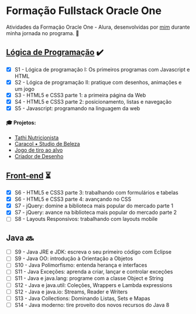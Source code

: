 # Formação Fullstack Oracle One

Atividades da Formação Oracle One - Alura, desenvolvidas por [mim](https://www.linkedin.com/in/elizabethvelozo) durante minha jornada no programa. 🎯

## [Lógica de Programação](https://github.com/elizabethvelozo/formacao-fullstack-oracle-one/tree/main/logica-de-programacao) ✔️

- [x] S1 - Lógica de programação I: Os primeiros programas com Javascript e HTML
- [x] S2 - Lógica de programação II: pratique com desenhos, animações e um jogo
- [x] S3 - HTML5 e CSS3 parte 1: a primeira página da Web
- [x] S4 - HTML5 e CSS3 parte 2: posicionamento, listas e navegação
- [x] S5 - Javascript: programando na linguagem da web
  
#### 🎓 Projetos:
- [Tathi Nutricionista](https://elizabethvelozo.github.io/formacao-fullstack-oracle-one/logica-de-programacao/5-javascript/9-buscando-pacientes-ajax/ex01-conectando-servidor/index.html)
- [Caracol • Studio de Beleza](https://elizabethvelozo.github.io/formacao-fullstack-oracle-one/logica-de-programacao/4-html5-e-css3-parte-ii/ex01-pagina-salao-de-beleza/paginas/servicos.html)
- [Jogo de tiro ao alvo](https://elizabethvelozo.github.io/formacao-fullstack-oracle-one/logica-de-programacao/2-logica-de-programacao-ii/14-nosso-primeiro-jogo/ex01-implemente-primeiro-jogo/index.html)
- [Criador de Desenho](https://elizabethvelozo.github.io/formacao-fullstack-oracle-one/logica-de-programacao/2-logica-de-programacao-ii/14-nosso-primeiro-jogo/ex02-desenhe-obras-arte/index.html)

## [Front-end](https://github.com/elizabethvelozo/formacao-fullstack-oracle-one/tree/main/front-end) ⏳

- [x] S6 - HTML5 e CSS3 parte 3: trabalhando com formulários e tabelas
- [x] S6 - HTML5 e CSS3 parte 4: avançando no CSS
- [x] S7 - jQuery: domine a biblioteca mais popular do mercado parte 1
- [x] S7 - jQuery: avance na biblioteca mais popular do mercado parte 2
- [ ] S8 - Layouts Responsivos: trabalhando com layouts mobile

## Java 🔜

- [ ] S9 - Java JRE e JDK: escreva o seu primeiro código com Eclipse
- [ ] S9 - Java OO: introdução à Orientação a Objetos
- [ ] S10 - Java Polimorfismo: entenda herança e interfaces
- [ ] S11 - Java Exceções: aprenda a criar, lançar e controlar exceções
- [ ] S11 - Java e java.lang: programe com a classe Object e String
- [ ] S12 - Java e java.util: Coleções, Wrappers e Lambda expressions
- [ ] S12 - Java e java.io: Streams, Reader e Writers
- [ ] S13 - Java Collections: Dominando Listas, Sets e Mapas
- [ ] S14 - Java moderno: tire proveito dos novos recursos do Java 8